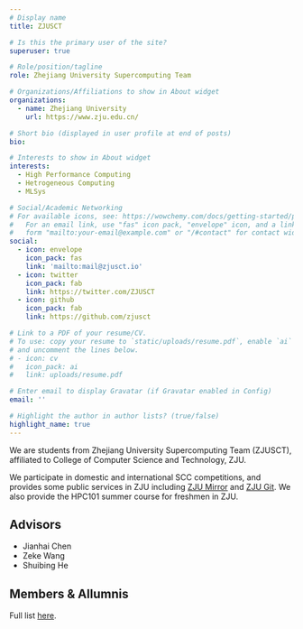 ```yaml
---
# Display name
title: ZJUSCT

# Is this the primary user of the site?
superuser: true

# Role/position/tagline
role: Zhejiang University Supercomputing Team

# Organizations/Affiliations to show in About widget
organizations:
  - name: Zhejiang University
    url: https://www.zju.edu.cn/

# Short bio (displayed in user profile at end of posts)
bio: 

# Interests to show in About widget
interests:
  - High Performance Computing
  - Hetrogeneous Computing
  - MLSys

# Social/Academic Networking
# For available icons, see: https://wowchemy.com/docs/getting-started/page-builder/#icons
#   For an email link, use "fas" icon pack, "envelope" icon, and a link in the
#   form "mailto:your-email@example.com" or "/#contact" for contact widget.
social:
  - icon: envelope
    icon_pack: fas
    link: 'mailto:mail@zjusct.io'
  - icon: twitter
    icon_pack: fab
    link: https://twitter.com/ZJUSCT
  - icon: github
    icon_pack: fab
    link: https://github.com/zjusct

# Link to a PDF of your resume/CV.
# To use: copy your resume to `static/uploads/resume.pdf`, enable `ai` icons in `params.toml`,
# and uncomment the lines below.
# - icon: cv
#   icon_pack: ai
#   link: uploads/resume.pdf

# Enter email to display Gravatar (if Gravatar enabled in Config)
email: ''

# Highlight the author in author lists? (true/false)
highlight_name: true
---
```


We are students from Zhejiang University Supercomputing Team (ZJUSCT), affiliated to College of Computer Science and Technology,
ZJU.

We participate in domestic and international SCC competitions, and provides some public services in ZJU including [ZJU Mirror](https://mirror.zju.edu.cn/) and [ZJU Git](https://git.zju.edu.cn/). We also provide the HPC101 summer course for freshmen in ZJU.

<!-- ## News -->

## Advisors

- Jianhai Chen
- Zeke Wang
- Shuibing He

## Members & Allumnis

Full list [here](/post/allumnis/).
